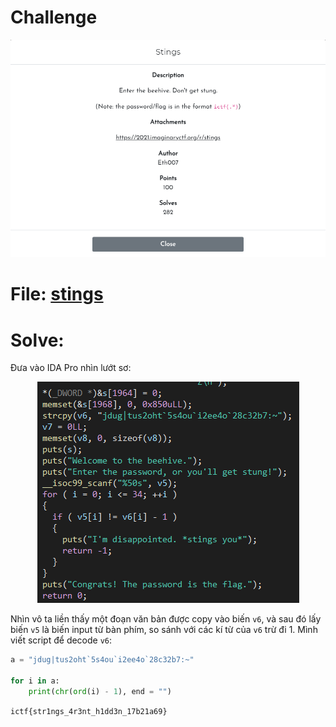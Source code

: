 # Challenge

<p align="center">
  <img src="./Image/stings0.png" alt="Entry point"/>
</p>

# File: [stings](./stings)

# Solve:

Đưa vào IDA Pro nhìn lướt sơ:

<p align="center">
  <img src="./Image/stings1.png" alt="Entry point"/>
</p>

Nhìn vô ta liền thấy một đoạn văn bản được copy vào biến `v6`, và sau đó lấy biến `v5` là biến input từ bàn phím, so sánh với các kí từ của `v6` trừ đi 1. Mình viết script để decode `v6`:

```python
a = "jdug|tus2oht`5s4ou`i2ee4o`28c32b7:~"

for i in a:
	print(chr(ord(i) - 1), end = "")
```

`ictf{str1ngs_4r3nt_h1dd3n_17b21a69}`